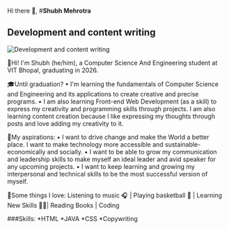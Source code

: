 Hi there 👋, 
#**Shubh Mehrotra**
## Development and content writing 
![Development and content writing ](https://media.licdn.com/dms/image/D4D16AQH2xCuxoYIJKg/profile-displaybackgroundimage-shrink_350_1400/0/1672129185297?e=1677715200&v=beta&t=rZ3lcL5QeYxDWHZPSMp4FXmrmj9wAlKpU49WKWEJKcM)

👋Hi! I'm Shubh (he/him), a Computer Science And Engineering student at VIT Bhopal, graduating in 2026.


🎓Until graduation?
• I'm learning the fundamentals of Computer Science and Engineering and its applications to create creative and precise programs.
• I am also learning Front-end Web Development (as a skill) to express my creativity and programming skills through projects.
 I am also learning content creation because I like expressing my thoughts through posts and love adding my creativity to it.

🔭My aspirations:
• I want to drive change and make the World a better place. I want to make technology more accessible and sustainable- economically and socially.
• I want to be able to grow my communication and leadership skills to make myself an ideal leader and avid speaker for any upcoming projects. 
• I want to keep learning and growing my interpersonal and technical skills to be the most successful version of myself.

🙂Some things I love:
Listening to music 🎧 | Playing basketball 🏀 | Learning New Skills 👨‍💻| Reading Books | Coding

###Skills:
*HTML
*JAVA
*CSS
*Copywriting
 




